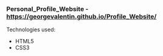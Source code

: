 ### Personal_Profile_Website - https://georgevalentin.github.io/Profile_Website/

Technologies used: 
- HTML5
- CSS3

